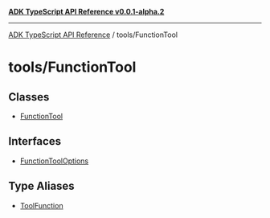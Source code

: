 [**ADK TypeScript API Reference v0.0.1-alpha.2**](../../README.md)

***

[ADK TypeScript API Reference](../../modules.md) / tools/FunctionTool

# tools/FunctionTool

## Classes

- [FunctionTool](classes/FunctionTool.md)

## Interfaces

- [FunctionToolOptions](interfaces/FunctionToolOptions.md)

## Type Aliases

- [ToolFunction](type-aliases/ToolFunction.md)

